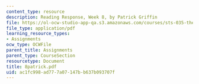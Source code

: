```yaml
---
content_type: resource
description: Reading Response, Week 8, by Patrick Griffin
file: https://ol-ocw-studio-app-qa.s3.amazonaws.com/courses/sts-035-the-history-of-computing-spring-2004/ac1fc998ad777a07147bb637b093707f_8patrick.pdf
file_type: application/pdf
learning_resource_types:
- Assignments
ocw_type: OCWFile
parent_title: Assignments
parent_type: CourseSection
resourcetype: Document
title: 8patrick.pdf
uid: ac1fc998-ad77-7a07-147b-b637b093707f
---
```

